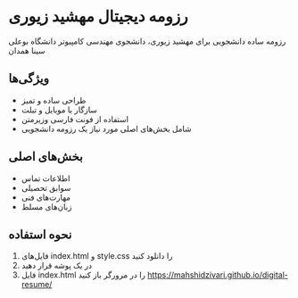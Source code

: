 # رزومه دیجیتال مهشید زیوری

رزومه ساده دانشجویی برای مهشید زیوری، دانشجوی مهندسی کامپیوتر دانشگاه بوعلی سینا همدان

## ویژگی‌ها
- طراحی ساده و تمیز
- سازگار با موبایل و تبلت
- استفاده از فونت فارسی وزیرمتن
- شامل بخش‌های اصلی مورد نیاز یک رزومه دانشجویی

## بخش‌های اصلی
- اطلاعات تماس
- سوابق تحصیلی
- مهارت‌های فنی
- زبان‌های مسلط

## نحوه استفاده
1. فایل‌های index.html و style.css را دانلود کنید
2. در یک پوشه قرار دهید
3. فایل index.html را در مرورگر باز کنید
https://mahshidzivari.github.io/digital-resume/
